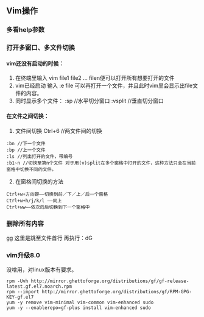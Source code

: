 ## Vim操作

### 多看help参数

### 打开多窗口、多文件切换

#### vim还没有启动的时候：
1. 在终端里输入 vim file1 file2 ... filen便可以打开所有想要打开的文件
2. vim已经启动 输入 :e file 可以再打开一个文件，并且此时vim里会显示出file文件的内容。
3. 同时显示多个文件： :sp //水平切分窗口 :vsplit //垂直切分窗口

#### 在文件之间切换：
1. 文件间切换 Ctrl+6 //两文件间的切换
```
:bn //下一个文件
:bp //上一个文件
:ls //列出打开的文件，带编号
:b1~n //切换至第n个文件 对于用(v)split在多个窗格中打开的文件，这种方法只会在当前窗格中切换不同的文件。
```
2. 在窗格间切换的方法
```
Ctrl+w+方向键——切换到前／下／上／后一个窗格
Ctrl+w+h/j/k/l ——同上
Ctrl+ww——依次向后切换到下一个窗格中
```
### 删除所有内容
gg 这里是跳至文件首行 再执行：dG 

### vim升级8.0

没啥用，对linux版本有要求。

```shell
rpm -Uvh http://mirror.ghettoforge.org/distributions/gf/gf-release-latest.gf.el7.noarch.rpm
rpm --import http://mirror.ghettoforge.org/distributions/gf/RPM-GPG-KEY-gf.el7
yum -y remove vim-minimal vim-common vim-enhanced sudo
yum -y --enablerepo=gf-plus install vim-enhanced sudo
```

